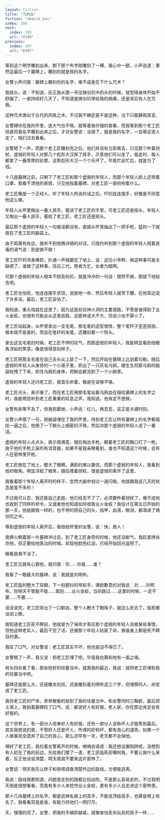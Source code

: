```yaml
---
layout: fiction
title: "乌鸦血"
fiction: "deatch_bus"
index: 398
next:
  index: 399
  url: "0399"
previous:
  index: 397
  url: "0397"
---
```

等到这个明字雕刻出来，剩下那个布字刚雕刻了一横，我心中一颤，小声说道：果然这最后一个墓碑上，雕刻的就是我的名字。

女警小声问我：墓碑上雕刻你的名字，难不成是在下什么咒术？

我摇头，说：不知道，反正我从第一天往铸剑坑中扔头的时候，就觉得身体开始不舒服了，一直持续好几天了，不知道是铸剑坑带给我的病痛，还是背后有人在咒我。

这种咒术类似于古代的厌胜之术，不过我不确定是不是这种，当下只能静观其变。

女警蹲伏在我的怀里，连大气也不喘，就等着我仔细的查看，而我等到那个老工匠彻底将我名字雕刻出来之后，才对女警说：没错了，就是我的名字，一会等这波人走了，咱们过去看看。

女警嗯了一声，而那个老工匠雕刻完之后，他们并没有立即离去，只见那个杵着拐杖，虚弱的年轻人对那几个彪形大汉挥了挥手，示意他们可以走了。临走时，每人都拿了一叠厚厚的钞票，这帮彪形大汉一个个乐坏了，毕竟忙前忙后，就是为了钱。

十几座墓碑之前，只剩下了老工匠和那个虚弱的年轻人，而那个年轻人脸上还带着口罩，我看不清他的表情，只见他指着墓碑，对老工匠一直吩咐着什么。

老工匠像是一个正经人，听了年轻人所说的话之后，吓的连连摆手，好像是不同意他这么做。

年轻人从怀里掏出一叠人民币，塞进了老工匠的手里，可老工匠还是摇头，年轻人又掏出一叠人民币，塞给了老工匠，老工匠还是摇头。

最后那个虚弱的年轻人一句废话都没有，直接从怀里抽出了一把手枪，猛的一下就抵在了老工匠的脑袋上。

由于距离有些远，我听不到他俩详细的对话，只隐约听到那个虚弱的年轻人用着恶毒的语气说：到底做不做！

老工匠吓的浑身瘫软，扑通一声就跪在了地上，说：这位小爷啊，做这种事可是太缺德了，谁做了这种事，往后三代，男者为乞，女者为娼啊。

可那个虚弱的年轻人根本不顾及别的，就是冷冷的一句话：既然不做，那就下地狱去吧。

老工匠也怕死，他连连摆手求饶，说放他一命，然后年轻人就弯下腰，在他耳边说了许多话，最后，老工匠妥协了。

我知道，重头戏就在这里了，因为这是前往神火洞的主要道路，不管是谁得到了业火金蛟，也很有可能会从这里逃跑，这密林说大不大，但说小也不算小了。

老工匠站起身，从怀里拿出一支毛笔，那毛笔的造型很怪，整个笔杆子歪歪扭扭，根本就不是直的，而且在笔杆的末尾，还雕刻着一个狗头。

拿出这支毛笔的时候，老工匠不停的叹气，而那虚弱的年轻人，我能明显看到他眼角浮起的笑意，像是很得意的样子。

老工匠把那支毛笔在自己舌头尖上舔了一下，然后开始在墓碑上比划着勾勒，随后虚弱的年轻人从身旁的一个小笼子里，抓出了一只灰毛乌鸦，硬生生将那乌鸦的脑袋给拽了下来，抓住乌鸦的身体，把鲜血都流到了一个小碗里。

虚弱的年轻人还问老工匠，我音乐听着，像是在说够不够。

老工匠点头，表示够了，而在老工匠用那毛笔站着乌鸦血在描绘墓碑上的名字之时，我能明显听到老工匠重重的叹息之声，我知道，他肯定不想做。

女警有些等不及了，但我抱着她，小声说：红儿，再忍忍，这正是关键时刻。

女警小声嗯了一句，把脑袋埋在了我的怀里，待到老工匠让所有墓碑上的名字都描绘一遍之后，他擦了一下额头上细密的汗珠，然后对那个虚弱的年轻人说了一番话。

虚弱的年轻人点点头，表示很满意，随后掏出手枪，朝着老工匠的胸口打了一枪，由于他的手枪上装的有消音器，如果不是我亲眼看到，谁也不知道这个时候，会有人在密林里开枪。

老工匠倒在了地上，瞪大了眼睛，满脸的难以置信，而那个虚弱的年轻人，我看到他的眼角，明显浮起了微笑，随后撑着拐杖，很是虚弱的离开了这里。

我看着那个年轻人离开时的样子，忽然大脑中划过一道闪电，他就跟我这几天的状态是差不多的！

不过我可以忍，我还能自己走路，他已经忍不了了，必须要杵着拐杖了，难不成他也收到了同样的命令，又或者他也知道如何收取业火金蛟？我估计在第五日开始的那一天，他是跟我一样的，也不停的把自己的头，指甲，血液，眼泪，都滴进了铸剑坑之中。

等到虚弱的年轻人离开后，我拍拍怀里的女警，说：快，救人！

我俩火朝着那一片墓碑冲过去，到了老工匠身旁的时候，他还没断气，我赶紧搀扶住他，但正要给他医治的时候，却现他脸色红润，已经开始回光返照了。

眼看是救不活了。

老工匠见我有心救他，就问我：你……你是……谁？

我看了一眼最大的墓碑，说：我就是刘明布。

老工匠猛的瞪大了双眼，下一刻颤抖的举起手，满脸歉意的对我说：刘……刘明布，你明天不管能不能……取到……业火金蛟，当你路过……这里的时候，一定不要……不要……

话没说完，老工匠呕出了一口鲜血，整个人瞪大了眼珠子，就这么死去了，临死都没闭上眼。

我知道老工匠死不瞑目，他就是为了保命才答应那个虚弱的年轻人去做某些事情，但他这种老实人，最后干完了活，还被那个年轻人给毙了命。搁谁身上都是死不瞑目的事。

我叹了口气，对女警说：老工匠其实不坏，他也是迫不得已了。

女警嗯了一声，我又说：把老工匠埋了吧，毕竟我也算和他有一面之缘。

转头四处看了看，那些挖好的坟墓当中，就离我的最近，我说：就把老工匠埋到我的坟墓当中吧。

墓碑还是那么大，还是雕龙刻凤，还是雕刻着刘明布这三个字，但埋葬的人，却变成了老工匠。

我将老工匠的尸体，恭恭敬敬的放到了我的坟墓当中，和女警同时三鞠躬，最后把土填上，我拍着墓碑叹了口气，说：都说好人有好报，老人家，你在那边肯定会有好报的。

这个世界上，有一部分人信奉好人有好报，还有一部分人坚称坏人才能笑到最后。其实我想说的是，不管好人还是坏人，所谓的好和坏，都有良心的谴责。如果一个人做事完全遗弃了自己的良心，那么迟早有一天，老天都不会保他。

埋好了老工匠，我拉着女警离开的时候，喃喃自语道：我还想设置陷阱呢，没想到有人赶在了我的前边，先给我们摆了一道，老工匠临死前嘱咐我，不要让我什么来着，反正他没说清楚，明天我就不要来这片密林了。

女警说：明天我先让胖子和铁塔调查清楚外边的路线，方便能逃离。

我说：路线我都知道，问题是走别的路都比较凶险，不是那么容易走的，不过我明天倒是很想看看，究竟有多少人来抢夺业火金蛟，更有多少人会走进这个密林里。

那十几块墓碑上的名字，都是武神名册上的高手，不能说顶级高手，也算是榜上有名了，我看看究竟是谁，有能力将他们一网打尽。

天，慢慢的亮了。女警，把我的手越抓越紧，就像害怕丢失玩具的孩子一样……